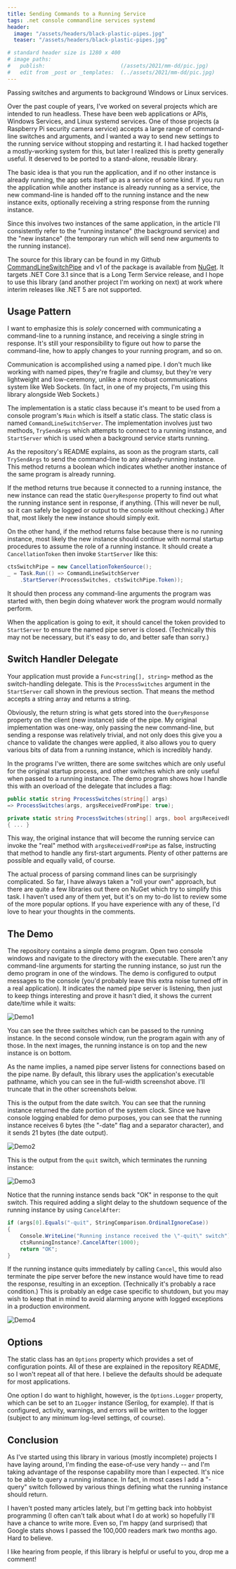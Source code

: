 ```yaml
---
title: Sending Commands to a Running Service
tags: .net console commandline services systemd
header:
  image: "/assets/headers/black-plastic-pipes.jpg"
  teaser: "/assets/headers/black-plastic-pipes.jpg"

# standard header size is 1280 x 400
# image paths:
#   publish:                        (/assets/2021/mm-dd/pic.jpg)
#   edit from _post or _templates:  (../assets/2021/mm-dd/pic.jpg)
---
```


Passing switches and arguments to background Windows or Linux services.

<!--more-->

Over the past couple of years, I've worked on several projects which are intended to run headless. These have been web applications or APIs, Windows Services, and Linux systemd services. One of those projects (a Raspberry Pi security camera service) accepts a large range of command-line switches and arguments, and I wanted a way to send new settings to the running service without stopping and restarting it. I had hacked together a mostly-working system for this, but later I realized this is pretty generally useful. It deserved to be ported to a stand-alone, reusable library.

The basic idea is that you run the application, and if no other instance is already running, the app sets itself up as a service of some kind. If you run the application while another instance is already running as a service, the new command-line is handed off to the running instance and the new instance exits, optionally receiving a string response from the running instance.

Since this involves two instances of the same application, in the article I'll consistently refer to the "running instance" (the background service) and the "new instance" (the temporary run which will send new arguments to the running instance).

The source for this library can be found in my Github [CommandLineSwitchPipe](https://github.com/MV10/CommandLineSwitchPipe) and v1 of the package is available from [NuGet](https://nuget.org/packages/CommandLineSwitchPipe). It targets .NET Core 3.1 since that is a Long Term Service release, and I hope to use this library (and another project I'm working on next) at work where interim releases like .NET 5 are not supported.

## Usage Pattern

I want to emphasize this is _solely_ concerned with communicating a command-line to a running instance, and receiving a single string in response. It's still your responsibility to figure out how to parse the command-line, how to apply changes to your running program, and so on. 

Communication is accomplished using a named pipe. I don't much like working with named pipes, they're fragile and clumsy, but they're very lightweight and low-ceremony, unlike a more robust communications system like Web Sockets. (In fact, in one of my projects, I'm using this library alongside Web Sockets.)

The implementation is a static class because it's meant to be used from a console program's `Main` which is itself a static class. The static class is named `CommandLineSwitchServer`. The implementation involves just two methods, `TrySendArgs` which attempts to connect to a running instance, and `StartServer` which is used when a background service starts running.

As the repository's README explains, as soon as the program starts, call `TrySendArgs` to send the command-line to any already-running instance. This method returns a boolean which indicates whether another instance of the same program is already running.

If the method returns true because it connected to a running instance, the new instance can read the static `QueryResponse` property to find out what the running instance sent in response, if anything. (This will never be null, so it can safely be logged or output to the console without checking.) After that, most likely the new instance should simply exit.

On the other hand, if the method returns false because there is no running instance, most likely the new instance should continue with normal startup procedures to assume the role of a running instance. It should create a `CancellationToken` then invoke `StartServer` like this:

```csharp
ctsSwitchPipe = new CancellationTokenSource();
_ = Task.Run(() => CommandLineSwitchServer
    .StartServer(ProcessSwitches, ctsSwitchPipe.Token));
```

It should then process any command-line arguments the program was started with, then begin doing whatever work the program would normally perform.

When the application is going to exit, it should cancel the token provided to `StartServer` to ensure the named pipe server is closed. (Technically this may not be necessary, but it's easy to do, and better safe than sorry.)

## Switch Handler Delegate

Your application must provide a `Func<string[], string>` method as the switch-handling delegate. This is the `ProcessSwitches` argument in the `StartServer` call shown in the previous section. That means the method accepts a string array and returns a string.

Obviously, the return string is what gets stored into the `QueryResponse` property on the client (new instance) side of the pipe. My original implementation was one-way, only passing the new command-line, but sending a response was relatively trivial, and not only does this give you a chance to validate the changes were applied, it also allows you to query various bits of data from a running instance, which is incredibly handy.

In the programs I've written, there are some switches which are only useful for the original startup process, and other switches which are only useful when passed to a running instance. The demo program shows how I handle this with an overload of the delegate that includes a flag:

```csharp
public static string ProcessSwitches(string[] args)
=> ProcessSwitches(args, argsReceivedFromPipe: true);

private static string ProcessSwitches(string[] args, bool argsReceivedFromPipe)
{ ... }
```

This way, the original instance that will become the running service can invoke the "real" method with `argsReceivedFromPipe` as false, instructing that method to handle any first-start arguments. Plenty of other patterns are possible and equally valid, of course.

The actual process of parsing command lines can be surprisingly complicated. So far, I have always taken a "roll your own" approach, but there are quite a few libraries out there on NuGet which try to simplify this task. I haven't used any of them yet, but it's on my to-do list to review some of the more popular options. If you have experience with any of these, I'd love to hear your thoughts in the comments.

## The Demo

The repository contains a simple demo program. Open two console windows and navigate to the directory with the executable. There aren't any command-line arguments for starting the running instance, so just run the demo program in one of the windows. The demo is configured to output messages to the console (you'd probably leave this extra noise turned off in a real application). It indicates the named pipe server is listening, then just to keep things interesting and prove it hasn't died, it shows the current date/time while it waits:

![Demo1](/assets/2021/05-10/demo1.png)

You can see the three switches which can be passed to the running instance. In the second console window, run the program again with any of those. In the next images, the running instance is on top and the new instance is on bottom.

As the name implies, a named pipe server listens for connections based on the pipe name. By default, this library uses the application's executable pathname, which you can see in the full-width screenshot above. I'll truncate that in the other screenshots below.

This is the output from the date switch. You can see that the running instance returned the date portion of the system clock. Since we have console logging enabled for demo purposes, you can see that the running instance receives 6 bytes (the "-date" flag and a separator character), and it sends 21 bytes (the date output).

![Demo2](/assets/2021/05-10/demo2.png)

This is the output from the `quit` switch, which terminates the running instance:

![Demo3](/assets/2021/05-10/demo3.png)

Notice that the running instance sends back "OK" in response to the quit switch. This required adding a slight delay to the shutdown sequence of the running instance by using `CancelAfter`:

```csharp
if (args[0].Equals("-quit", StringComparison.OrdinalIgnoreCase))
{
    Console.WriteLine("Running instance received the \"-quit\" switch");
    ctsRunningInstance?.CancelAfter(1000);
    return "OK";
}
```

If the running instance quits immediately by calling `Cancel`, this would also terminate the pipe server before the new instance would have time to read the response, resulting in an exception. (Technically it's probably a race condition.) This is probably an edge case specific to shutdown, but you may wish to keep that in mind to avoid alarming anyone with logged exceptions in a production environment.

![Demo4](/assets/2021/05-10/demo4.png)

## Options

The static class has an `Options` property which provides a set of configuration points. All of these are explained in the repository README, so I won't repeat all of that here. I believe the defaults should be adequate for most applications.

One option I do want to highlight, however, is the `Options.Logger` property, which can be set to an `ILogger` instance (Serilog, for example). If that is configured, activity, warnings, and errors will be written to the logger (subject to any minimum log-level settings, of course).

## Conclusion

As I've started using this library in various (mostly incomplete) projects I have laying around, I'm finding the ease-of-use very handy -- and I'm taking advantage of the response capability more than I expected. It's nice to be able to query a running instance. In fact, in most cases I add a "-query" switch followed by various things defining what the running instance should return.

I haven't posted many articles lately, but I'm getting back into hobbyist programming (I often can't talk about what I do at work) so hopefully I'll have a chance to write more. Even so, I'm happy (and surprised) that Google stats shows I passed the 100,000 readers mark two months ago. Hard to believe.

I like hearing from people, if this library is helpful or useful to you, drop me a comment!
